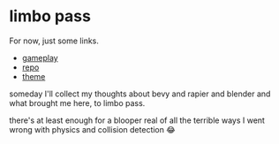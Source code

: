 # limbo pass

For now, just some links.

- [gameplay](https://youtu.be/gxUesnuTBBI)
- [repo](https://github.com/shnewto/limbo_pass)
- [theme](https://soundcloud.com/wanderball/limbo-pass)


someday I'll collect my thoughts about bevy and rapier and blender and what brought me here, to limbo pass.


there's at least enough for a blooper real of all the terrible ways I went wrong with physics and collision detection 😂
